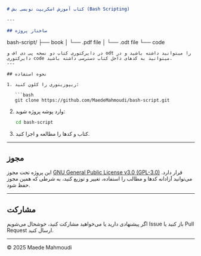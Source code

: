 
```markdown

# کتاب آموزش اسکریپت نویسی بش (Bash Scripting)

---

## ساختار پروژه

```

bash-script/
├── book
│   └── .pdf file
│   └── .odt file
└── code

````
در دایرکتوری کتاب دو نسخه پی دی اف و odt را میتوانید داشته باشید و در دایرکتوری code میتوانید به کدهای داخل کتاب دسترسی داشته باشید.
---

## نحوه استفاده

1. ریپوزیتوری را کلون کنید:

   ```bash
   git clone https://github.com/MaedeMahmoudi/bash-script.git
````

2. وارد پوشه پروژه شوید:

   ```bash
   cd bash-script
   ```

3. کتاب و کدها را مطالعه و اجرا کنید.

---

## مجوز

این پروژه تحت مجوز [GNU General Public License v3.0 (GPL-3.0)](https://www.gnu.org/licenses/gpl-3.0.html) قرار دارد. می‌توانید آزادانه کدها و مطالب را استفاده، تغییر و توزیع کنید، به شرطی که همین مجوز حفظ شود.

---

## مشارکت

اگر پیشنهادی دارید یا می‌خواهید مشارکت کنید، خوشحال می‌شویم Issue باز کنید یا Pull Request ارسال کنید.

---

© 2025 Maede Mahmoudi

